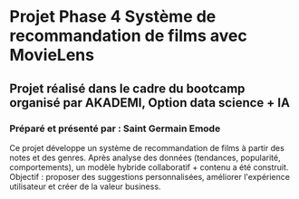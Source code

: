 # Projet Phase 4 Système de recommandation de films avec MovieLens
## Projet réalisé dans le cadre du bootcamp organisé par AKADEMI, Option data science + IA
### Préparé et présenté par : Saint Germain Emode
Ce projet développe un système de recommandation de films à partir des notes et des genres. Après analyse des données (tendances, popularité, comportements), un modèle hybride collaboratif + contenu a été construit. Objectif : proposer des suggestions personnalisées, améliorer l'expérience utilisateur et créer de la valeur business.
